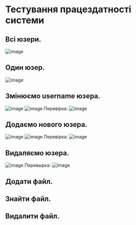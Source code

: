 # Тестування працездатності системи

## Всі юзери.
![image](https://github.com/ELSheadali/IO-16_open-data-management-system/assets/45803167/bcfc75db-1443-4622-841a-1af60a52dc0c)
## Один юзер.
![image](https://github.com/ELSheadali/IO-16_open-data-management-system/assets/45803167/c852c837-0bd2-4e80-9eee-cc72f63cab00)
## Змінюємо username юзера.
![image](https://github.com/ELSheadali/IO-16_open-data-management-system/assets/45803167/20621a3c-fb5c-4ab1-8b72-56c0d94681b0)
![image](https://github.com/ELSheadali/IO-16_open-data-management-system/assets/45803167/bc2ab85a-bd34-43cb-bfbb-6b8f8d55f13e)
Перевірка:
![image](https://github.com/ELSheadali/IO-16_open-data-management-system/assets/45803167/380b235c-726b-4724-9e2e-09d22722356e)
## Додаємо нового юзера.
![image](https://github.com/ELSheadali/IO-16_open-data-management-system/assets/45803167/df215e22-a31c-434c-b138-8ac4fab62f30)
![image](https://github.com/ELSheadali/IO-16_open-data-management-system/assets/45803167/b63270f3-b413-4bb2-b66c-1ab6428c70bf)
Перевірка:
![image](https://github.com/ELSheadali/IO-16_open-data-management-system/assets/45803167/4f38448a-4c9e-4309-ae94-b19f474018f4)
## Видаляємо юзера.
![image](https://github.com/ELSheadali/IO-16_open-data-management-system/assets/45803167/bbf107a9-92be-43f0-bf38-479d4a4356f8)
Перевырка:
![image](https://github.com/ELSheadali/IO-16_open-data-management-system/assets/45803167/96736f32-5e97-4576-bb17-3c41d7465856)
## Додати файл.
## Знайти файл.
## Видалити файл. 
